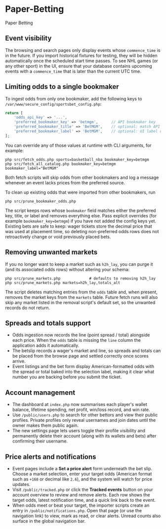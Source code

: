 # Paper-Betting
Paper Betting

## Event visibility

The browsing and search pages only display events whose `commence_time`
is in the future. If you import historical fixtures for testing, they
will be hidden automatically once the scheduled start time passes. To
see NHL games (or any other sport) in the UI, ensure that your database
contains upcoming events with a `commence_time` that is later than the
current UTC time.

## Limiting odds to a single bookmaker

To ingest odds from only one bookmaker, add the following keys to
`/var/www/secure_config/sportsbet_config.php`:

```php
return [
    'odds_api_key' => '...',
    'preferred_bookmaker_key' => 'betmgm',      // API bookmaker key
    'preferred_bookmaker_title' => 'BetMGM',    // optional: match API title
    'preferred_bookmaker_label' => 'BetMGM',    // optional: UI label override
];
```

You can override any of those values at runtime with CLI arguments, for
example:

```
php src/fetch_odds.php sports=basketball_nba bookmaker_key=betmgm
php src/fetch_all_catalog.php bookmaker_key=betmgm bookmaker_label="BetMGM"
```

Both fetch scripts will skip odds from other bookmakers and log a
message whenever an event lacks prices from the preferred source.

To clean up existing odds that were imported from other bookmakers, run

```
php src/prune_bookmaker_odds.php
```

The script keeps rows whose `bookmaker` field matches either the
preferred key, title, or label and removes everything else. Pass explicit
overrides (for example `bookmaker_key=betmgm`) if you have not added the
config keys yet. Existing bets are safe to keep: wager tickets store the
decimal price that was used at placement time, so deleting non-preferred
odds rows does not retroactively change or void previously placed bets.

## Removing unwanted markets

If you no longer want to keep a market such as `h2h_lay`, you can purge
it (and its associated odds rows) without altering your schema:

```
php src/prune_markets.php             # defaults to removing h2h_lay
php src/prune_markets.php markets=h2h_lay,totals_alt
```

The script deletes matching entries from the `odds` table and, when
present, removes the market keys from the `markets` table. Future fetch
runs will also skip any market listed in the removal script's default
set, so the unwanted records do not return.

## Spreads and totals support

* Odds ingestion now records the line (point spread / total) alongside each price. When the `odds` table is missing the `line` column the application adds it automatically.
* The betslip records a wager's market and line, so spreads and totals can be placed from the browse page and settled correctly once scores arrive.
* Event listings and the bet form display American-formatted odds with the spread or total baked into the selection label, making it clear what number you are backing before you submit the ticket.

## Account management

* The dashboard at `index.php` now summarises each player's wallet balance, lifetime spending, net profit, win/loss record, and win rate.
* Use `/public/users.php` to search for other bettors and view their public profiles. Private profiles only reveal usernames and join dates until the owner makes them public again.
* The new settings page lets users toggle their profile visibility and permanently delete their account (along with its wallets and bets) after confirming their username.

## Price alerts and notifications

* Event pages include a **Set a price alert** form underneath the bet slip. Choose a market selection, enter your target odds (American format such as `+160` or decimal like `2.6`), and the system will watch for price updates.
* Visit `/public/tracked.php` or click the **Tracked events** button on your account overview to review and remove alerts. Each row shows the target odds, latest notification time, and a quick link back to the event.
* When odds meet or beat your target, the importer scripts create an entry in `/public/notifications.php`. Open that page (or use the navigation link) to view, mark as read, or clear alerts. Unread counts also surface in the global navigation bar.
